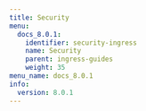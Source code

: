 ```yaml
---
title: Security
menu:
  docs_8.0.1:
    identifier: security-ingress
    name: Security
    parent: ingress-guides
    weight: 35
menu_name: docs_8.0.1
info:
  version: 8.0.1
---
```


